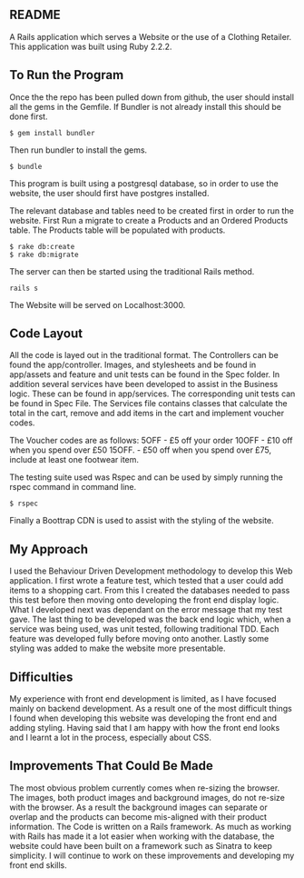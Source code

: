 README
-------

A Rails application which serves a Website or the use of a Clothing Retailer.
This application was built using Ruby 2.2.2.


To Run the Program
-------
Once the the repo has been pulled down from github, the user should install
all the gems in the Gemfile. If Bundler is not already install this should be
done first.

```
$ gem install bundler
```

Then run bundler to install the gems.

```
$ bundle
 ```

This program is built using a postgresql database, so in order to use the website,
the user should first have postgres installed.

The relevant database and tables need to be created first in order to run the website.
First Run a migrate to create a Products and an Ordered Products table. The Products
table will be populated with products.

```
$ rake db:create
$ rake db:migrate
```

The server can then be started using the traditional Rails method.

```
rails s
```
The Website will be served on Localhost:3000.

Code Layout
-------

All the code is layed out in the traditional format. The Controllers can be found
the app/controller. Images, and stylesheets and be found in app/assets and feature and
unit tests can be found in the Spec folder. In addition several services have been developed
to assist in the Business logic. These can be found in app/services. The corresponding
unit tests can be found in Spec File. The Services file contains classes that calculate
the total in the cart, remove and add items in the cart and implement voucher codes.

The Voucher codes are as follows:
5OFF - £5 off your order
10OFF - £10 off when you spend over £50
15OFF. - £50 off when you spend over £75, include at least one footwear item.

The testing suite used was Rspec and can be used by simply running the rspec command
in command line.

```
$ rspec
```

Finally a Boottrap CDN is used to assist with the styling of the website.


My Approach
-------
I used the Behaviour Driven Development methodology to develop this Web application.
I first wrote a feature test, which tested that a user could add items to a shopping cart.
From this I created the databases needed to pass this test before then moving onto
developing the front end display logic. What I developed next was dependant on the
error message that my test gave. The last thing to be developed was the back end logic which,
when a service was being used, was unit tested, following traditional TDD. Each feature
was developed fully before moving onto another. Lastly some styling was added to
make the website more presentable.


Difficulties
-------
My experience with front end development is limited, as I have focused mainly on backend
development. As a result one of the most difficult things I found when developing this
website was developing the front end and adding styling. Having said that I am happy with
how the front end looks and I learnt a lot in the process, especially about CSS.

Improvements That Could Be Made
-------
The most obvious problem currently comes when re-sizing the browser. The images,
both product images and background images, do not re-size with the browser. As
a result the background images can separate or overlap and the products can become
mis-aligned with their product information.
The Code is written on a Rails framework. As much as working with Rails has made
it a lot easier when working with the database, the website could have been built
on a framework such as Sinatra to keep simplicity.
I will continue to work on these improvements and developing my front end skills.
